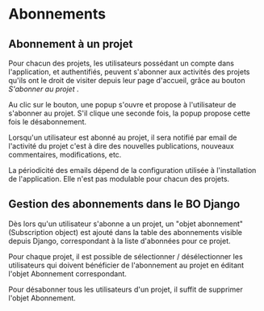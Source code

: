 # Abonnements

## Abonnement à un projet

Pour chacun des projets, les utilisateurs possédant un compte dans l'application, et authentifiés, peuvent s'abonner aux activités des projets qu'ils ont le droit de visiter depuis leur page d'accueil, grâce au bouton _S'abonner au projet_ .

Au clic sur le bouton, une popup s'ouvre et propose à l'utilisateur de s'abonner au projet. S'il clique une seconde fois, la popup propose cette fois le désabonnement.

Lorsqu'un utilisateur est abonné au projet, il sera notifié par email de l'activité du projet c'est à dire des nouvelles publications, nouveaux commentaires, modifications, etc.

La périodicité des emails dépend de la configuration utilisée à l'installation de l'application. Elle n'est pas modulable pour chacun des projets.

## Gestion des abonnements dans le BO Django

Dès lors qu'un utilisateur s'abonne a un projet, un "objet abonnement" (Subscription object) est ajouté dans la table des abonnements visible depuis Django, correspondant à la liste d'abonnées pour ce projet.

Pour chaque projet, il est possible de sélectionner / désélectionner les utilisateurs qui doivent bénéficier de l'abonnement au projet en éditant l'objet Abonnement correspondant.

Pour désabonner tous les utilisateurs d'un projet, il suffit de supprimer l'objet Abonnement.
